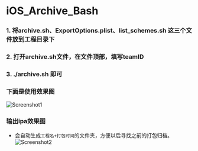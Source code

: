 # iOS_Archive_Bash

### 1. 将archive.sh、ExportOptions.plist、list_schemes.sh 这三个文件放到工程目录下

### 2. 打开archive.sh文件，在文件顶部，填写teamID

### 3. ./archive.sh 即可

### 下面是使用效果图
![Screenshot1](https://upload-images.jianshu.io/upload_images/935058-f8b94db688a2a670.png?imageMogr2/auto-orient/strip%7CimageView2/2/w/1240)

### 输出ipa效果图
- 会自动生成``工程名+打包时间``的文件夹，方便以后寻找之前的打包归档。
![Screenshot2](https://upload-images.jianshu.io/upload_images/935058-34d9bef242468102.png?imageMogr2/auto-orient/strip%7CimageView2/2/w/1240)
